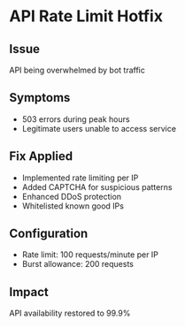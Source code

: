 # API Rate Limit Hotfix

## Issue
API being overwhelmed by bot traffic

## Symptoms
- 503 errors during peak hours
- Legitimate users unable to access service

## Fix Applied
- Implemented rate limiting per IP
- Added CAPTCHA for suspicious patterns
- Enhanced DDoS protection
- Whitelisted known good IPs

## Configuration
- Rate limit: 100 requests/minute per IP
- Burst allowance: 200 requests

## Impact
API availability restored to 99.9%